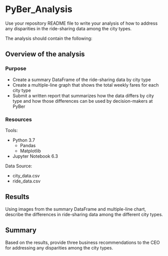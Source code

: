 # PyBer_Analysis

Use your repository README file to write your analysis of how to address any disparities in the ride-sharing data among the city types.

The analysis should contain the following:

## Overview of the analysis

### Purpose 
- Create a summary DataFrame of the ride-sharing data by city type
- Create a multiple-line graph that shows the total weekly fares for each city type
- Submit a written report that summarizes how the data differs by city type and how those differences can be used by decision-makers at PyBer

### Resources
Tools:
- Python 3.7
  - Pandas
  - Matplotlib
- Jupyter Notebook 6.3

Data Source:
- city_data.csv
- ride_data.csv

## Results
  Using images from the summary DataFrame and multiple-line chart, describe the differences in ride-sharing data among the different city types.
## Summary
  Based on the results, provide three business recommendations to the CEO for addressing any disparities among the city types.
